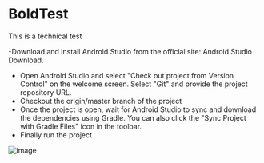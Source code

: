 # BoldTest
This is a technical test

-Download and install Android Studio from the official site: Android Studio Download.
- Open Android Studio and select "Check out project from Version Control" on the welcome screen.
Select "Git" and provide the project repository URL.
- Checkout the origin/master branch of the project
- Once the project is open, wait for Android Studio to sync and download the dependencies using Gradle. You can also click the "Sync Project with Gradle Files" icon in the toolbar.
- Finally run the project

![image](https://github.com/gimenard555/BoldTest/assets/41842045/14327a9e-d39a-4e9d-b6cf-0a482347059a)
